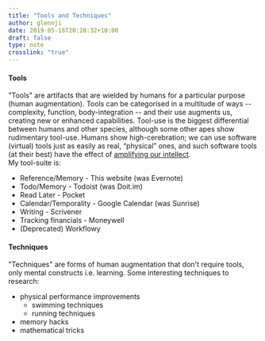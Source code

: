 ```yaml
---
title: "Tools and Techniques"
author: glennji
date: 2019-05-16T20:28:32+10:00
draft: false
type: note
crosslink: "true"
---
```

<h4><b>Tools</b></h4>
"Tools" are artifacts that are wielded by humans for a particular purpose (human augmentation). Tools can be categorised in a multitude of ways -- complexity, function, body-integration -- and their use augments us, creating new or enhanced capabilities. Tool-use is the biggest differential between humans and other species, although some other apes show rudimentary tool-use.
Humans show high-cerebration; we can use software (virtual) tools just as easily as real, “physical” ones, and such software tools (at their best) have the effect of <a href="http://glennji.com/lexicon/intelligence-amplification/">amplifying our intellect</a>.
<div>My tool-suite is:</div>
<ul>
 	<li>Reference/Memory - This website (was Evernote)</li>
 	<li>Todo/Memory - Todoist (was Doit.im)</li>
 	<li>Read Later - Pocket</li>
 	<li>Calendar/Temporality - Google Calendar (was Sunrise)</li>
 	<li>Writing - Scrivener</li>
 	<li>Tracking financials - Moneywell</li>
 	<li>(Deprecated) Workflowy</li>
</ul>
<h4><b>Techniques</b></h4>
"Techniques" are forms of human augmentation that don't require tools, only mental constructs i.e. learning.
Some interesting techniques to research:
<ul>
 	<li>physical performance improvements
<ul>
 	<li>swimming techniques</li>
 	<li>running techniques</li>
</ul>
</li>
 	<li>memory hacks</li>
 	<li>mathematical tricks</li>
</ul>
<div></div>
<div></div>
